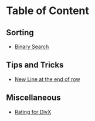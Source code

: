 # Table of Content
## Sorting
- [Binary Search](binary_search.md)
## Tips and Tricks
- [New Line at the end of row](new_line_at_the_end_or_row.md)
## Miscellaneous
- [Rating for DivX](rating_for_div_x.md)